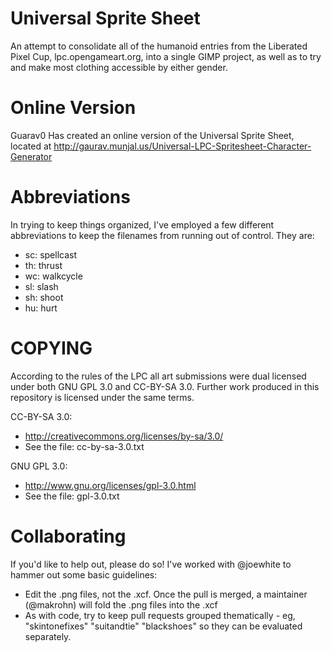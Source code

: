 Universal Sprite Sheet
======================

An attempt to consolidate all of the humanoid entries from the Liberated Pixel Cup, lpc.opengameart.org, into a single GIMP project, as well as to try and make most clothing accessible by either gender.

Online Version
==============
Guarav0 Has created an online version of the Universal Sprite Sheet, located at http://gaurav.munjal.us/Universal-LPC-Spritesheet-Character-Generator

Abbreviations
=============

In trying to keep things organized, I've employed a few different abbreviations to keep the filenames from running out of control.  They are:
 - sc: spellcast
 - th: thrust
 - wc: walkcycle
 - sl: slash
 - sh: shoot
 - hu: hurt

COPYING
=======

According to the rules of the LPC all art submissions were dual licensed under both GNU GPL 3.0 and CC-BY-SA 3.0.  Further work produced in this repository is licensed under the same terms.

CC-BY-SA 3.0:
 - http://creativecommons.org/licenses/by-sa/3.0/
 - See the file: cc-by-sa-3.0.txt

GNU GPL 3.0:
 - http://www.gnu.org/licenses/gpl-3.0.html
 - See the file: gpl-3.0.txt

Collaborating
=============

If you'd like to help out, please do so!  I've worked with @joewhite to hammer out some basic guidelines:
 - Edit the .png files, not the .xcf.  Once the pull is merged, a maintainer (@makrohn) will fold the .png files into the .xcf
 - As with code, try to keep pull requests grouped thematically - eg, "skintonefixes" "suitandtie" "blackshoes" so they can be evaluated separately.

